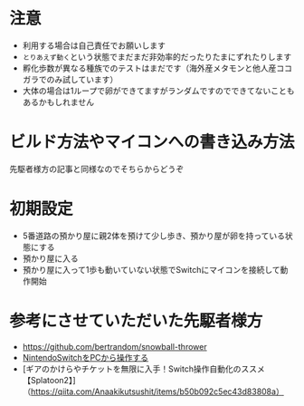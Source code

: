 # 注意
* 利用する場合は自己責任でお願いします
* `とりあえず動く`という状態でまだまだ非効率的だったりたまにずれたりします
* 孵化歩数が異なる種族でのテストはまだです（海外産メタモンと他人産ココガラでのみ試しています）
* 大体の場合は1ループで卵ができてますがランダムですのでできてないこともあるかもしれません

# ビルド方法やマイコンへの書き込み方法
先駆者様方の記事と同様なのでそちらからどうぞ

# 初期設定
* 5番道路の預かり屋に親2体を預けて少し歩き、預かり屋が卵を持っている状態にする
* 預かり屋に入る
* 預かり屋に入って1歩も動いていない状態でSwitchにマイコンを接続して動作開始

# 参考にさせていただいた先駆者様方
* https://github.com/bertrandom/snowball-thrower
* [NintendoSwitchをPCから操作する](https://blog.feelmy.net/control-nintendo-switch-from-computer/)
* [ギアのかけらやチケットを無限に入手！Switch操作自動化のススメ【Splatoon2】]（https://qiita.com/Anaakikutsushit/items/b50b092c5ec43d83808a）